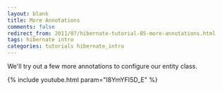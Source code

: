 ```yaml
---           
layout: blank
title: More Annotations
comments: false
redirect_from: 2011/07/hibernate-tutorial-05-more-annotations.html
tags: hibernate intro
categories: tutorials hibernate_intro
---
```


We'll try out a few more annotations to configure our entity class.

{% include youtube.html param="I8YmYFI5D_E" %}